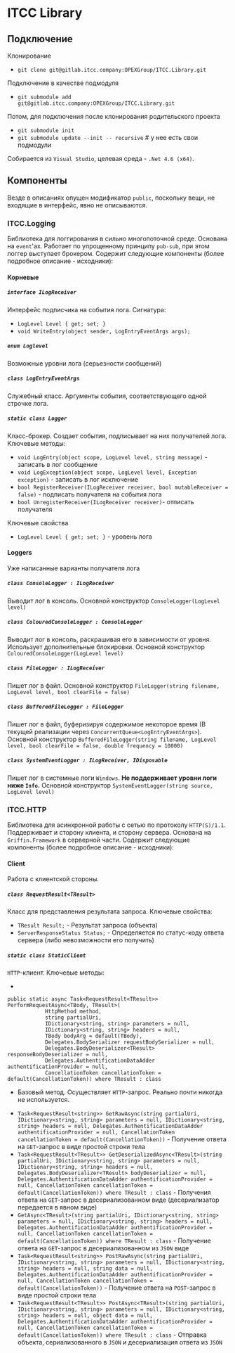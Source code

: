 # ITCC Library

## Подключение

Клонирование

* `git clone git@gitlab.itcc.company:OPEXGroup/ITCC.Library.git`

Подключение в качестве подмодуля

* `git submodule add git@gitlab.itcc.company:OPEXGroup/ITCC.Library.git`

Потом, для подключения после клонирования родительского проекта

* `git submodule init`
* `git submodule update --init -- recursive` # у нее есть свои подмодули

Собирается из `Visual Studio`, целевая среда - `.Net 4.6 (x64)`.

## Компоненты

Везде в описаниях опущен модификатор `public`, поскольку вещи, не входящие в интерфейс, явно не описываются.

### ITCC.Logging

Библиотека для логгирования в сильно многопоточной среде. Основана на `event`'ах. Работает по упрощенному принципу `pub-sub`, при этом логгер выступает брокером. Содержит следующие компоненты (более подробное описание - исходники):

#### Корневые

##### `interface ILogReceiver`

Интерфейс подписчика на события лога. Сигнатура:

* `LogLevel Level { get; set; }`  
* `void WriteEntry(object sender, LogEntryEventArgs args);`

##### `enum Loglevel`

Возможные уровни лога (серьезности сообщений)

##### `class LogEntryEventArgs`

Служебный класс. Аргументы события, соответствующего одной строчке лога.

##### `static class Logger`

Класс-брокер. Создает события, подписывает на них получателей лога. Ключевые методы:
	
* `void LogEntry(object scope, LogLevel level, string message)` - записать в лог сообщение 
* `void LogException(object scope, LogLevel level, Exception exception)` - записать в лог исключение
* `bool RegisterReceiver(ILogReceiver receiver, bool mutableReceiver = false)` - подписать получателя на события лога
* `bool UnregisterReceiver(ILogReceiver receiver)`- отписать получателя

Ключевые свойства

* `LogLevel Level { get; set; }` - уровень лога

#### Loggers

Уже написанные варианты получателя лога

##### `class ConsoleLogger : ILogReceiver`

Выводит лог в консоль. Основной конструктор `ConsoleLogger(LogLevel level)`

##### `class ColouredConsoleLogger : ConsoleLogger`

Выводит лог в консоль, раскрашивая его в зависимости от уровня. Использует дополнительные блокировки. Основной конструктор `ColouredConsoleLogger(LogLevel level)`

##### `class FileLogger : ILogReceiver`

Пишет лог в файл. Основной конструктор `FileLogger(string filename, LogLevel level, bool clearFile = false)`

##### `class BufferedFileLogger : FileLogger`

Пишет лог в файл, буферизируя содержимое некоторое время (В текущей реализации через `ConcurrentQueue<LogEntryEventArgs>`). Основной конструктор `BufferedFileLogger(string filename, LogLevel level, bool clearFile = false, double frequency = 10000)`

##### `class SystemEventLogger : ILogReceiver, IDisposable`

Пишет лог в системные логи `Windows`. **Не поддерживает уровни логи ниже `Info`.** Основной конструктор `SystemEventLogger(string source, LogLevel level)`

### ITCC.HTTP

Библиотека для асинхронной работы с сетью по протоколу `HTTP(S)/1.1`. Поддерживает и сторону клиента, и сторону сервера. Основана на `Griffin.Framework` в серверной части. Содержит следующие компоненты (более подробное описание - исходники):

#### Client

Работа с клиентской стороны.

##### `class RequestResult<TResult>`

Класс для представления результата запроса. Ключевые свойства:

* `TResult Result;` - Результат запроса (объекта)
* `ServerResponseStatus Status;` - Определяется по статус-коду ответа сервера (либо невозможности его получить)

##### `static class StaticClient`

`HTTP`-клиент. Ключевые методы: 

*
```
public static async Task<RequestResult<TResult>> PerformRequestAsync<TBody, TResult>(
            HttpMethod method,
            string partialUri,
            IDictionary<string, string> parameters = null,
            IDictionary<string, string> headers = null,
            TBody bodyArg = default(TBody),
            Delegates.BodySerializer requestBodySerializer = null,
            Delegates.BodyDeserializer<TResult> responseBodyDeserializer = null,
            Delegates.AuthentificationDataAdder authentificationProvider = null,
            CancellationToken cancellationToken = default(CancellationToken)) where TResult : class
```
- Базовый метод. Осуществляет `HTTP`-запрос. Реально почти никогда не используется.
* `Task<RequestResult<string>> GetRawAsync(string partialUri, IDictionary<string, string> parameters = null, IDictionary<string, string> headers = null, Delegates.AuthentificationDataAdder authentificationProvider = null, CancellationToken cancellationToken = default(CancellationToken))` - Получение ответа на `GET`-запрос в виде простой строки тела
* `Task<RequestResult<TResult>> GetDeserializedAsync<TResult>(string partialUri, IDictionary<string, string> parameters = null, IDictionary<string, string> headers = null, Delegates.BodyDeserializer<TResult> bodyDeserializer = null, Delegates.AuthentificationDataAdder authentificationProvider = null, CancellationToken cancellationToken = default(CancellationToken)) where TResult : class` - Получения ответа на `GET`-запрос в десериализованном виде (десериализатор передается в явном виде)
* `GetAsync<TResult>(string partialUri, IDictionary<string, string> parameters = null, IDictionary<string, string> headers = null, Delegates.AuthentificationDataAdder authentificationProvider = null, CancellationToken cancellationToken = default(CancellationToken)) where TResult : class` - Получение ответа на `GET`-запрос в десериализованном из `JSON` виде
* `Task<RequestResult<string>> PostRawAsync(string partialUri, IDictionary<string, string> parameters = null, IDictionary<string, string> headers = null, string data = null, Delegates.AuthentificationDataAdder authentificationProvider = null, CancellationToken cancellationToken = default(CancellationToken))` - Получение ответа на `POST`-запрос в виде простой строки тела
* `Task<RequestResult<TResult>> PostAsync<TResult>(string partialUri, IDictionary<string, string> parameters = null, IDictionary<string, string> headers = null, object data = null, Delegates.AuthentificationDataAdder authentificationProvider = null, CancellationToken cancellationToken = default(CancellationToken)) where TResult : class` - Отправка объекта, сериализованного в `JSON` и десериализация ответа из `JSON`






